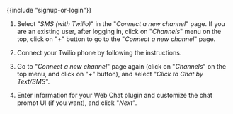 <!-- markdownlint-disable-next-line -->
{{include "signup-or-login"}}

1. Select "*SMS (with Twilio)*" in the "*Connect a new channel*" page. If you are an existing user, after logging in, click on "*Channels*" menu on the top, click on "*+*" button to go to the "*Connect a new channel*" page.

1. Connect your Twilio phone by following the instructions.

1. Go to "*Connect a new channel*" page again (click on "*Channels*" on the top menu, and click on "*+*" button), and select "*Click to Chat by Text/SMS*".

1. Enter information for your Web Chat plugin and customize the chat prompt UI (if you want), and click "*Next*".
